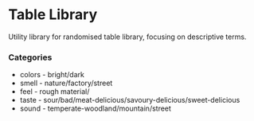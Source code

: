# Table Library

Utility library for randomised table library, focusing on descriptive terms.

### Categories

- colors - bright/dark
- smell - nature/factory/street
- feel - rough material/ 
- taste - sour/bad/meat-delicious/savoury-delicious/sweet-delicious
- sound - temperate-woodland/mountain/street